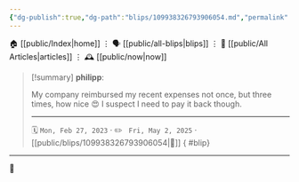```yaml
---
{"dg-publish":true,"dg-path":"blips/109938326793906054.md","permalink":"/blips/109938326793906054/","title":"philipp on mastodon @ 2023-02-27"}
---
```



<div class="transclusion internal-embed is-loaded"><div class="markdown-embed">




🏠 [[public/Index\|home]]  ⋮ 🗣️ [[public/all-blips\|blips]] ⋮  📝 [[public/All Articles\|articles]]  ⋮ 🕰️ [[public/now\|now]]


</div></div>


> [!summary] **philipp**:
>
> My company reimbursed my recent expenses not once, but three times, how nice 😍
> I suspect I need to pay it back though.
> - - -
>
> 🗓️ <code>Mon, Feb 27, 2023</code>  · ✏️ <code> Fri, May 2, 2025</code>  · [[public/blips/109938326793906054\|🔗]]
{ #blip}


- - -

 👾
